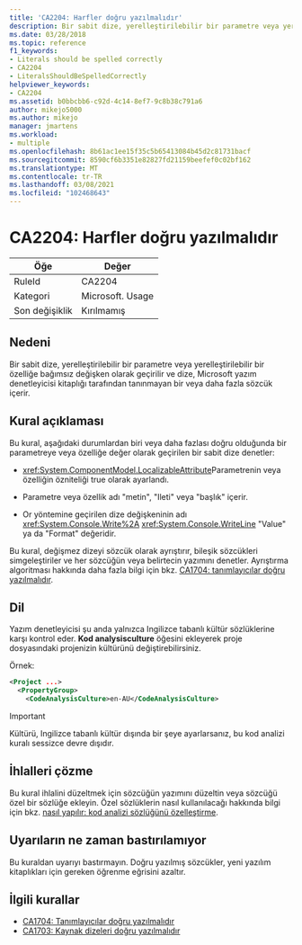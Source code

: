```yaml
---
title: 'CA2204: Harfler doğru yazılmalıdır'
description: Bir sabit dize, yerelleştirilebilir bir parametre veya yerelleştirilebilir bir özelliğe bağımsız değişken olarak geçirilir ve dize, Microsoft yazım denetleyicisi kitaplığı tarafından tanınmayan bir veya daha fazla sözcük içerir.
ms.date: 03/28/2018
ms.topic: reference
f1_keywords:
- Literals should be spelled correctly
- CA2204
- LiteralsShouldBeSpelledCorrectly
helpviewer_keywords:
- CA2204
ms.assetid: b0bbcbb6-c92d-4c14-8ef7-9c8b38c791a6
author: mikejo5000
ms.author: mikejo
manager: jmartens
ms.workload:
- multiple
ms.openlocfilehash: 8b61ac1ee15f35c5b65413084b45d2c81731bacf
ms.sourcegitcommit: 8590cf6b3351e82827fd21159beefef0c02bf162
ms.translationtype: MT
ms.contentlocale: tr-TR
ms.lasthandoff: 03/08/2021
ms.locfileid: "102468643"
---
```

# <a name="ca2204-literals-should-be-spelled-correctly"></a>CA2204: Harfler doğru yazılmalıdır

|Öğe|Değer|
|-|-|
|RuleId|CA2204|
|Kategori|Microsoft. Usage|
|Son değişiklik|Kırılmamış|

## <a name="cause"></a>Nedeni

Bir sabit dize, yerelleştirilebilir bir parametre veya yerelleştirilebilir bir özelliğe bağımsız değişken olarak geçirilir ve dize, Microsoft yazım denetleyicisi kitaplığı tarafından tanınmayan bir veya daha fazla sözcük içerir.

## <a name="rule-description"></a>Kural açıklaması

Bu kural, aşağıdaki durumlardan biri veya daha fazlası doğru olduğunda bir parametreye veya özelliğe değer olarak geçirilen bir sabit dize denetler:

- <xref:System.ComponentModel.LocalizableAttribute>Parametrenin veya özelliğin özniteliği true olarak ayarlandı.

- Parametre veya özellik adı "metin", "Ileti" veya "başlık" içerir.

- Or yöntemine geçirilen dize değişkeninin adı <xref:System.Console.Write%2A> <xref:System.Console.WriteLine> "Value" ya da "Format" değeridir.

Bu kural, değişmez dizeyi sözcük olarak ayrıştırır, bileşik sözcükleri simgeleştiriler ve her sözcüğün veya belirtecin yazımını denetler. Ayrıştırma algoritması hakkında daha fazla bilgi için bkz. [CA1704: tanımlayıcılar doğru yazılmalıdır](../code-quality/ca1704.md).

## <a name="language"></a>Dil

Yazım denetleyicisi şu anda yalnızca Ingilizce tabanlı kültür sözlüklerine karşı kontrol eder. **Kod analysisculture** öğesini ekleyerek proje dosyasındaki projenizin kültürünü değiştirebilirsiniz.

Örnek:

```xml
<Project ...>
  <PropertyGroup>
    <CodeAnalysisCulture>en-AU</CodeAnalysisCulture>
```

> [!IMPORTANT]
> Kültürü, Ingilizce tabanlı kültür dışında bir şeye ayarlarsanız, bu kod analizi kuralı sessizce devre dışıdır.

## <a name="how-to-fix-violations"></a>İhlalleri çözme

Bu kural ihlalini düzeltmek için sözcüğün yazımını düzeltin veya sözcüğü özel bir sözlüğe ekleyin. Özel sözlüklerin nasıl kullanılacağı hakkında bilgi için bkz. [nasıl yapılır: kod analizi sözlüğünü özelleştirme](../code-quality/how-to-customize-the-code-analysis-dictionary.md).

## <a name="when-to-suppress-warnings"></a>Uyarıların ne zaman bastırılamıyor

Bu kuraldan uyarıyı bastırmayın. Doğru yazılmış sözcükler, yeni yazılım kitaplıkları için gereken öğrenme eğrisini azaltır.

## <a name="related-rules"></a>İlgili kurallar

- [CA1704: Tanımlayıcılar doğru yazılmalıdır](../code-quality/ca1704.md)
- [CA1703: Kaynak dizeleri doğru yazılmalıdır](../code-quality/ca1703.md)
